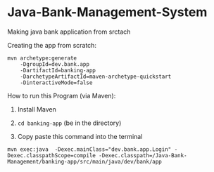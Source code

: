 # Java-Bank-Management-System
Making java bank application from srctach

Creating the app from scratch: 
```
mvn archetype:generate   
    -DgroupId=dev.bank.app   
    -DartifactId=banking-app   
    -DarchetypeArtifactId=maven-archetype-quickstart   
    -DinteractiveMode=false
```

How to run this Program (via Maven):

1. Install Maven

2. ```cd banking-app``` (be in the directory)

3. Copy paste this command into the terminal
```
mvn exec:java  -Dexec.mainClass="dev.bank.app.Login" -Dexec.classpathScope=compile -Dexec.classpath=/Java-Bank-Management/banking-app/src/main/java/dev/bank/app
```